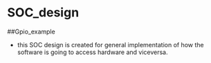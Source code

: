 # SOC_design

##Gpio_example
- this SOC design is created for general implementation of how the software is going to access hardware and viceversa.
